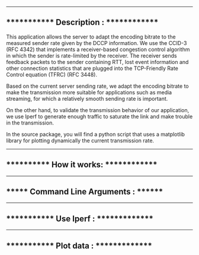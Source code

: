 ---------------------------------------
*********** Description :  ************
---------------------------------------

This application allows the server to adapt the encoding bitrate 
to the measured sender rate given by the DCCP information. 
We use the CCID-3 (RFC 4342) that implements a receiver-based 
congestion control algorithm in which the sender is rate-limited 
by the receiver. The receiver sends feedback packets to the sender 
containing RTT, lost event information and other connection 
statistics that are plugged into the TCP-Friendly Rate Control 
equation (TFRC) (RFC 3448). 

Based on the current server sending rate, we adapt the encoding 
bitrate to make the transmission more suitable for applications 
such as media streaming, for which a relatively smooth sending 
rate is important.

On the other hand, to validate the transmission behavior of our 
application, we use Iperf to generate enough traffic to saturate 
the link and make trouble in the transmission.

In the source package, you will find a python script that uses a 
matplotlib library for plotting dynamically the current 
transmission rate.

---------------------------------------
**********  How it works:  ************
---------------------------------------




---------------------------------------
*****  Command Line Arguments :  ******
---------------------------------------




---------------------------------------
***********  Use Iperf :  *************
---------------------------------------




---------------------------------------
***********  Plot data :  *************
---------------------------------------
